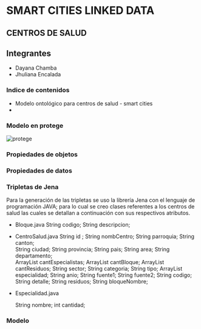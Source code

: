 # SMART CITIES LINKED DATA
## CENTROS DE SALUD
## Integrantes
* Dayana Chamba
* Jhuliana Encalada
### Indice de contenidos
* Modelo ontológico para centros de salud - smart cities
* 

### Modelo en protege
![protege](https://user-images.githubusercontent.com/19150432/54550774-b13e5200-497a-11e9-954e-b97e127d0485.jpeg)



### Propiedades de objetos


### Propiedades de datos



### Tripletas de Jena
Para la generación de las tripletas se uso la librería Jena con el lenguaje de programación JAVA; para lo cual se creo clases referentes a los centros de salud las cuales se detallan a continuación con sus respectivos atributos.
* Bloque.java
    String codigo;
    String descripcion;
* CentroSalud.java
    String id ;
    String nombCentro;
    String parroquia;
    String canton;    
    String ciudad;
    String provincia;
    String pais;
    String area;
    String departamento;    
    ArrayList<String> cantEspecialistas;
    ArrayList<String> cantBloque;
    ArrayList<String> cantResiduos;
    String sector;
    String categoria;
    String tipo;
    ArrayList<String> especialidad;
    String anio;
    String fuente1;
    String fuente2;
    String codigo;
    String detalle;
    String residuos;
    String bloqueNombre;
  
* Especialidad.java

  String nombre;
  int cantidad;
 


### Modelo
